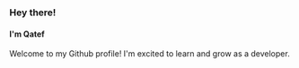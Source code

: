 ### Hey there!
#### I'm Qatef
Welcome to my Github profile! I'm excited to learn and grow as a developer.
